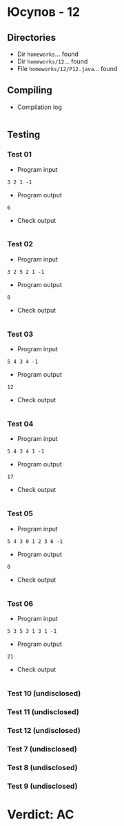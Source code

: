 # Юсупов - 12
## Directories
- Dir `homeworks`... found
- Dir `homeworks/12`... found
- File `homeworks/12/P12.java`... found
## Compiling
- Compilation log
```

```
## Testing
### Test 01
- Program input
```
3 2 1 -1

```
- Program output
```
6

```
- Check output
```

```
### Test 02
- Program input
```
3 2 5 2 1 -1

```
- Program output
```
8

```
- Check output
```

```
### Test 03
- Program input
```
5 4 3 4 -1

```
- Program output
```
12

```
- Check output
```

```
### Test 04
- Program input
```
5 4 3 4 1 -1

```
- Program output
```
17

```
- Check output
```

```
### Test 05
- Program input
```
5 4 3 0 1 2 3 6 -1

```
- Program output
```
0

```
- Check output
```

```
### Test 06
- Program input
```
5 3 5 3 1 3 1 -1

```
- Program output
```
21

```
- Check output
```

```
### Test 10 (undisclosed)
### Test 11 (undisclosed)
### Test 12 (undisclosed)
### Test 7 (undisclosed)
### Test 8 (undisclosed)
### Test 9 (undisclosed)
# Verdict: AC
